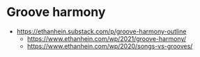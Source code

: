 # Groove harmony

- https://ethanhein.substack.com/p/groove-harmony-outline
  - https://www.ethanhein.com/wp/2021/groove-harmony/
  - https://www.ethanhein.com/wp/2020/songs-vs-grooves/
